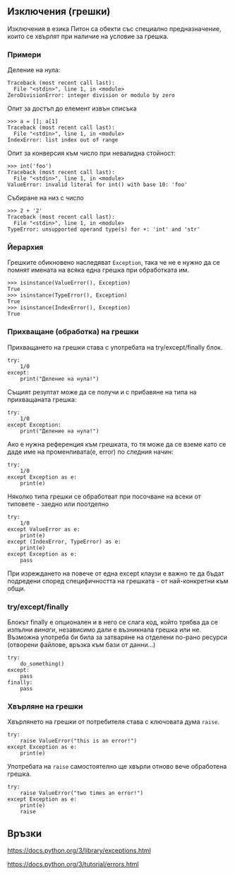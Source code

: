 ## Изключения (грешки)

Изключения в езика Питон са обекти със специално предназначение, които се хвърлят при наличие на условие за грешка.

### Примери

Деление на нула:

```>>> 1/0
Traceback (most recent call last):
  File "<stdin>", line 1, in <module>
ZeroDivisionError: integer division or modulo by zero
```

Опит за достъп до елемент извън списъка
```
>>> a = []; a[1]
Traceback (most recent call last):
  File "<stdin>", line 1, in <module>
IndexError: list index out of range
```

Опит за конверсия към число при невалидна стойност:
```
>>> int('foo')
Traceback (most recent call last):
  File "<stdin>", line 1, in <module>
ValueError: invalid literal for int() with base 10: 'foo'
```

Събиране на низ с число
```
>>> 2 + '2'
Traceback (most recent call last):
  File "<stdin>", line 1, in <module>
TypeError: unsupported operand type(s) for +: 'int' and 'str'
```

### Йерархия
Грешките обикновено наследяват `Exception`, така че не е нужно да се помнят имената на всяка една грешка при обработката им.
```
>>> isinstance(ValueError(), Exception)
True
>>> isinstance(TypeError(), Exception)
True
>>> isinstance(IndexError(), Exception)
True
```

### Прихващане (обработка) на грешки
Прихващането на грешки става с употребата на try/except/finally блок.
```
try:
    1/0
except:
    print("Деление на нула!")
```

Същият резултат може да се получи и с прибавяне на типа на прихващаната грешка:
```
try:
    1/0
except Exception:
    print("Деление на нула!")
```

Ако е нужна референция към грешката, то тя може да се вземе като се даде име на променливата(e, error) по следния начин:
```
try:
    1/0
except Exception as e:
    print(e)
```

Няколко типа грешки се обработват при посочване на всеки от типовете - заедно или поотделно
```
try:
    1/0
except ValueError as e:
    print(e)
except (IndexError, TypeError) as e:
    print(e)
except Exception as e:
    pass
```

При изреждането на повече от една except клаузи е важно те да бъдат подредени според специфичността на грешката -
от най-конкретни към общи.

### try/except/finally
Блокът finally е опционален и в него се слага код, който трябва да се изпълни *винаги*, независимо дали е възникнала грешка или не.
Възможна употреба би била за затваряне на отделени по-рано ресурси (отворени файлове, връзка към бази от данни...)
```
try:
    do_something()
except:
    pass
finally:
    pass
```

### Хвърляне на грешки
Хвърлянето на грешки от потребителя става с ключовата дума `raise`.
```
try:
    raise ValueError("this is an error!")
except Exception as e:
    print(e)
```

Употребата на `raise` самостоятелно ще хвърли отново вече обработена грешка.
```
try:
    raise ValueError("two times an error!")
except Exception as e:
    print(e)
    raise
```

## Връзки
https://docs.python.org/3/library/exceptions.html

https://docs.python.org/3/tutorial/errors.html